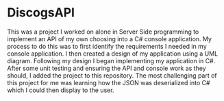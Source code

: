# DiscogsAPI

This was a project I worked on alone in Server Side programming to implement an API of my own choosing into a C# console application. 
My process to do this was to first identify the requirements I needed in my console application. I then created a design of my application using a UML diagram. Following my design I began implementing my application in C#. After some unit testing and ensuring the API and console work as they should, I added the project to this repository.
The most challenging part of this project for me was learning how the JSON was deserialized into C# which I could then display to the user.
